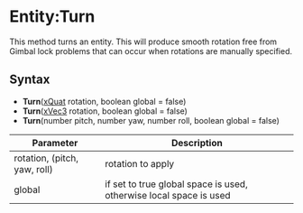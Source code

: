 # Entity:Turn

This method turns an entity. This will produce smooth rotation free from Gimbal lock problems that can occur when rotations are manually specified.

## Syntax

- **Turn**([xQuat](xQuat.md) rotation, boolean global = false)
- **Turn**([xVec3](xVec3.md) rotation, boolean global = false)
- **Turn**(number pitch, number yaw, number roll, boolean global = false)

| Parameter | Description |
| --- | --- |
| rotation, (pitch, yaw, roll) | rotation to apply |
| global | if set to true global space is used, otherwise local space is used |
